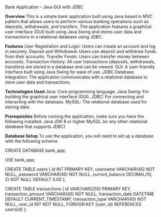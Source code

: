 Bank Application - Java GUI with JDBC

**Overview**
This is a simple bank application built using Java based in MVC pattern that allows users to perform various banking operations such as deposits, 
withdrawals, and transfers. The application features a graphical user interface (GUI) built using Java Swing and stores user 
data and transactions in a relational database using JDBC.

**Features**
User Registration and Login: Users can create an account and log in securely.
Deposit and Withdrawal: Users can deposit and withdraw funds from their accounts.
Transfer Funds: Users can transfer money between accounts.
Transaction History: All user transactions (deposits, withdrawals, transfers) are stored in a database and can be viewed.
GUI: A user-friendly interface built using Java Swing for ease of use.
JDBC Database Integration: The application communicates with a relational database to store user data and transactions.

**Technologies Used**
Java: Core programming language.
Java Swing: For building the graphical user interface (GUI).
JDBC: For connecting and interacting with the database.
MySQL: The relational database used for storing data.

**Prerequisites**
Before running the application, make sure you have the following installed:
Java JDK 8 or higher
MySQL (or any other relational database that supports JDBC)


**Database Setup**
To use the application, you will need to set up a database with the following schema:

CREATE DATABASE bank_app;

USE bank_app;

CREATE TABLE users (
    id INT  PRIMARY KEY,
    username VARCHAR(45) NOT NULL,
    password VARCHAR(45) NOT NULL,
    current_balance DECIMAL(10, 2) NOT NULL DEFAULT 0.00
);

CREATE TABLE transactions (
    id VARCHAR(255) PRIMARY KEY,
    transaction_amount VARCHAR(45) NOT NULL,
    transaction_date DATETIME DEFAULT CURRENT_TIMESTAMP,
    transaction_type VARCHAR(45) NOT NULL,
    user_id INT NOT NULL,
    FOREIGN KEY (user_id) REFERENCES users(id)
);








